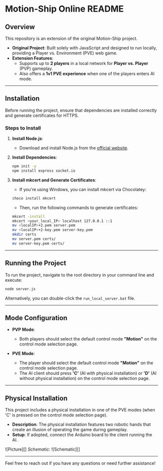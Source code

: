 # Motion-Ship Online README

## Overview

This repository is an extension of the original Motion-Ship project.

- **Original Project**: Built solely with JavaScript and designed to run locally, providing a Player vs. Environment (PVE) web game.
- **Extension Features**:
  - Supports up to **2 players** in a local network for **Player vs. Player** (PVP) gameplay.
  - Also offers a **1v1 PVE experience** when one of the players enters AI mode.

---

## Installation

Before running the project, ensure that dependencies are installed correctly and generate certificates for HTTPS.

### Steps to Install

1. **Install Node.js**:
   - Download and install Node.js from the [official website](https://nodejs.org/).

2. **Install Dependencies**:
   ```bash
   npm init -y
   npm install express socket.io
   ```

3. **Install mkcert and Generate Certificates**:
   - If you're using Windows, you can install mkcert via Chocolatey:
   ```bash
   choco install mkcert
   ```
   - Then, run the following commands to generate certificates:
   ```bash
   mkcert -install
   mkcert <your_local_IP> localhost 127.0.0.1 ::1
   mv <localIP>+2.pem server.pem
   mv <localIP>+2-key.pem server-key.pem
   mkdir certs
   mv server.pem certs/
   mv server-key.pem certs/
   ```

---

## Running the Project

To run the project, navigate to the root directory in your command line and execute:

```bash
node server.js
```

Alternatively, you can double-click the `run_local_server.bat` file.

---

## Mode Configuration

- **PVP Mode**:
  - Both players should select the default control mode **"Motion"** on the control mode selection page.

- **PVE Mode**:
  - The player should select the default control mode **"Motion"** on the control mode selection page.
  - The AI client should press **'C'** (AI with physical installation) or **'D'** (AI without physical installation) on the control mode selection page.

---

## Physical Installation

This project includes a physical installation in one of the PVE modes (when 'C' is pressed on the control mode selection page).

- **Description**: The physical installation features two robotic hands that create an illusion of operating the game during gameplay.
- **Setup**: If adopted, connect the Arduino board to the client running the AI.

![Picture][]  *Schematic:*  ![Schematic][]

---

Feel free to reach out if you have any questions or need further assistance!